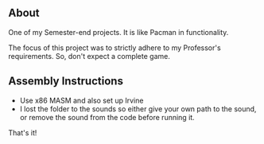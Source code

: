 ## About
One of my Semester-end projects.
It is like Pacman in functionality.

The focus of this project was to strictly adhere to my Professor's requirements.
So, don't expect a complete game.

## Assembly Instructions

- Use x86 MASM and also set up Irvine
- I lost the folder to the sounds so either give your own path to the sound, or remove the sound from the code before running it.

That's it!